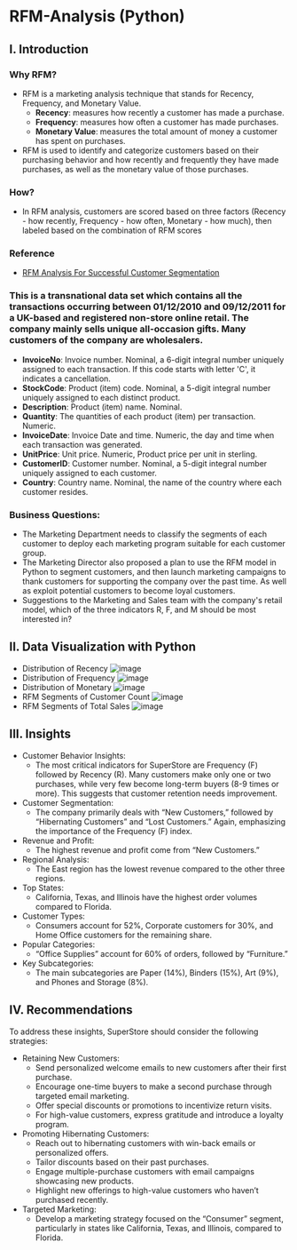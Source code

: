 # RFM-Analysis (Python)
## I. Introduction
### Why RFM?
- RFM is a marketing analysis technique that stands for Recency, Frequency, and Monetary Value.
  - **Recency**: measures how recently a customer has made a purchase.
  - **Frequency**: measures how often a customer has made purchases.
  - **Monetary Value**: measures the total amount of money a customer has spent on purchases.
- RFM is used to identify and categorize customers based on their purchasing behavior and how recently and frequently they have made purchases, as well as the monetary value of those purchases.
### How?
- In RFM analysis, customers are scored based on three factors (Recency - how recently, Frequency - how often, Monetary - how much), then labeled based on the combination of RFM scores
### Reference
- [RFM Analysis For Successful Customer Segmentation](https://www.putler.com/rfm-analysis)

### This is a transnational data set which contains all the transactions occurring between 01/12/2010 and 09/12/2011 for a UK-based and registered non-store online retail. The company mainly sells unique all-occasion gifts. Many customers of the company are wholesalers.

- **InvoiceNo**: Invoice number. Nominal, a 6-digit integral number uniquely assigned to each transaction. If this code starts with letter 'C', it indicates a cancellation.
- **StockCode**: Product (item) code. Nominal, a 5-digit integral number uniquely assigned to each distinct product.
- **Description**: Product (item) name. Nominal.
- **Quantity**: The quantities of each product (item) per transaction. Numeric.
- **InvoiceDate**: Invoice Date and time. Numeric, the day and time when each transaction was generated.
- **UnitPrice**: Unit price. Numeric, Product price per unit in sterling.
- **CustomerID**: Customer number. Nominal, a 5-digit integral number uniquely assigned to each customer.
- **Country**: Country name. Nominal, the name of the country where each customer resides.

### Business Questions:
- The Marketing Department needs to classify the segments of each customer to deploy each marketing program suitable for each customer group.
- The Marketing Director also proposed a plan to use the RFM model in Python to segment customers, and then launch marketing campaigns to thank customers for supporting the company over the past time. As well as exploit potential customers to become loyal customers.
- Suggestions to the Marketing and Sales team with the company's retail model, which of the three indicators R, F, and M should be most interested in?

## II. Data Visualization with Python
* Distribution of Recency
![image](https://github.com/user-attachments/assets/052433e6-a109-4d1d-af83-f3ae41de6584)
* Distribution of Frequency
![image](https://github.com/user-attachments/assets/84704d8f-fef2-4450-bc5a-b9c4f87b77bc)
* Distribution of Monetary
![image](https://github.com/user-attachments/assets/f6644b1e-6ad0-4488-805f-9d9eb7f4f03e)
* RFM Segments of Customer Count
![image](https://github.com/user-attachments/assets/603fc638-dcf6-47bd-9bef-1207b6daa2eb)
* RFM Segments of Total Sales
![image](https://github.com/user-attachments/assets/6b423a20-6b86-4e93-8422-7dd3927a5a65)


## III. Insights
- Customer Behavior Insights:
  -  The most critical indicators for SuperStore are Frequency (F) followed by Recency (R). Many customers make only one or two purchases, while very few become long-term buyers (8-9 times or more). This suggests that customer retention needs improvement.
- Customer Segmentation:
  - The company primarily deals with “New Customers,” followed by “Hibernating Customers” and “Lost Customers.” Again, emphasizing the importance of the Frequency (F) index.
- Revenue and Profit:
  - The highest revenue and profit come from “New Customers.”
- Regional Analysis:
  - The East region has the lowest revenue compared to the other three regions.
- Top States:
  - California, Texas, and Illinois have the highest order volumes compared to Florida.
- Customer Types:
  - Consumers account for 52%, Corporate customers for 30%, and Home Office customers for the remaining share.
- Popular Categories:
  - “Office Supplies” account for 60% of orders, followed by “Furniture.”
- Key Subcategories:
  - The main subcategories are Paper (14%), Binders (15%), Art (9%), and Phones and Storage (8%).
## IV. Recommendations
To address these insights, SuperStore should consider the following strategies:

- Retaining New Customers:
  - Send personalized welcome emails to new customers after their first purchase.
  - Encourage one-time buyers to make a second purchase through targeted email marketing.
  - Offer special discounts or promotions to incentivize return visits.
  - For high-value customers, express gratitude and introduce a loyalty program.
- Promoting Hibernating Customers:
  - Reach out to hibernating customers with win-back emails or personalized offers.
  - Tailor discounts based on their past purchases.
  - Engage multiple-purchase customers with email campaigns showcasing new products.
  - Highlight new offerings to high-value customers who haven’t purchased recently.
- Targeted Marketing:
  - Develop a marketing strategy focused on the “Consumer” segment, particularly in states like California, Texas, and Illinois, compared to Florida.
